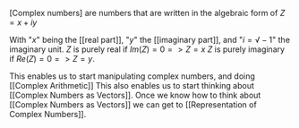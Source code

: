 [Complex numbers] are numbers that are written in the algebraic form of $Z = x + iy$

With "$x$" being the [[real part]], "$y$" the [[imaginary part]], and "$i = √-1$" the imaginary unit. 
$Z$ is purely real if $Im(Z)=0 => Z=x$ 
$Z$ is purely imaginary if $Re(Z)=0 => Z=y$.

This enables us to start manipulating complex numbers, and doing [[Complex Arithmetic]]
This also enables us to start thinking about [[Complex Numbers as Vectors]].
Once we know how to think about [[Complex Numbers as Vectors]] we can get to [[Representation of Complex Numbers]].

